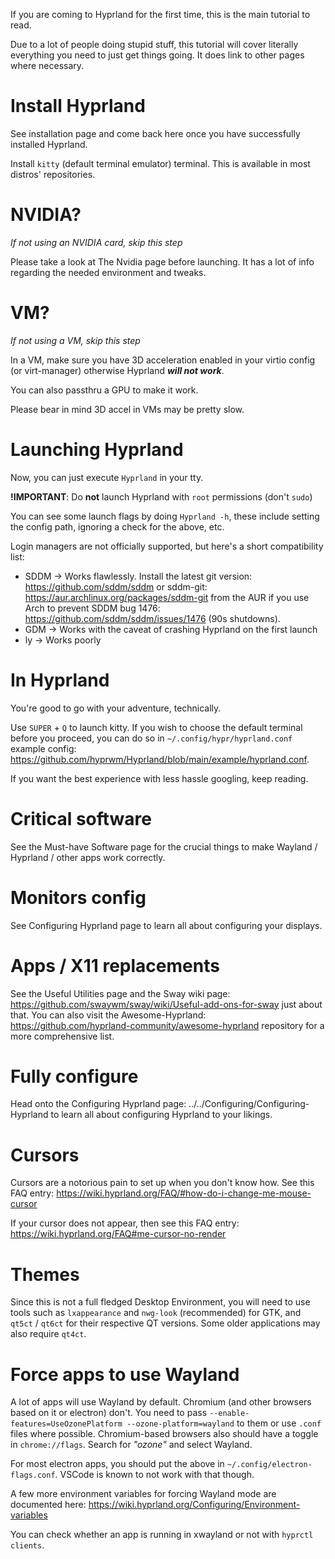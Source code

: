 If you are coming to Hyprland for the first time, this is the main tutorial to read.

Due to a lot of people doing stupid stuff, this tutorial will cover literally everything
you need to just get things going. It does link to other pages where necessary.


# Install Hyprland
See installation page and come back here once you have successfully
installed Hyprland.

Install `kitty` (default terminal emulator) terminal. This is available in most 
distros' repositories.

# NVIDIA?
*If not using an NVIDIA card, skip this step*

Please take a look at
The Nvidia page before launching. It has a lot of info regarding the needed
environment and tweaks.

# VM?
*If not using a VM, skip this step*

In a VM, make sure you have 3D acceleration enabled in your virtio config (or virt-manager)
otherwise Hyprland ***will not work***.

You can also passthru a GPU to make it work.

Please bear in mind 3D accel in VMs may be pretty slow.
# Launching Hyprland

Now, you can just execute `Hyprland` in your tty.

**!IMPORTANT**: Do **not** launch Hyprland with `root` permissions (don't
`sudo`)

You can see some launch flags by doing `Hyprland -h`, these include setting the config
path, ignoring a check for the above, etc.

Login managers are not officially supported, but here's a short compatibility
list:

- SDDM → Works flawlessly. Install the latest git version: https://github.com/sddm/sddm or sddm-git: https://aur.archlinux.org/packages/sddm-git from the AUR if you use Arch to prevent SDDM bug 1476: https://github.com/sddm/sddm/issues/1476 (90s shutdowns).
- GDM → Works with the caveat of crashing Hyprland on the first launch
- ly → Works poorly

# In Hyprland
You're good to go with your adventure, technically.

Use `SUPER` + `Q` to launch kitty. If you wish to choose the
default terminal before you proceed, you can do so in `~/.config/hypr/hyprland.conf` 
example config: https://github.com/hyprwm/Hyprland/blob/main/example/hyprland.conf.  

If you want the best experience with less hassle googling, keep reading.

# Critical software
See the Must-have Software page for the crucial
things to make Wayland / Hyprland / other apps work correctly.

# Monitors config
See Configuring Hyprland page to learn all
about configuring your displays.

# Apps / X11 replacements
See the Useful Utilities page and the
Sway wiki page: https://github.com/swaywm/sway/wiki/Useful-add-ons-for-sway
just about that. You can also visit the
Awesome-Hyprland: https://github.com/hyprland-community/awesome-hyprland
repository for a more comprehensive list.

# Fully configure
Head onto the
Configuring Hyprland page: ../../Configuring/Configuring-Hyprland to learn all
about configuring Hyprland to your likings.

# Cursors
Cursors are a notorious pain to set up when you don't know how. See
this FAQ entry: https://wiki.hyprland.org/FAQ/#how-do-i-change-me-mouse-cursor

If your cursor does not appear, then see this FAQ entry: https://wiki.hyprland.org/FAQ#me-cursor-no-render

# Themes
Since this is not a full fledged Desktop Environment, you will need to use tools such as 
`lxappearance` and `nwg-look` (recommended) for GTK, and `qt5ct` / `qt6ct` for their
respective QT versions. Some older applications may also require `qt4ct`.


# Force apps to use Wayland
A lot of apps will use Wayland by default. Chromium (and other browsers based on it or electron)
don't. You need to pass `--enable-features=UseOzonePlatform --ozone-platform=wayland` to them or use `.conf` files
where possible. Chromium-based browsers also should have a toggle in `chrome://flags`. Search for _"ozone"_ and select Wayland.

For most electron apps, you should put the above in `~/.config/electron-flags.conf`. VSCode is known 
to not work with that though.

A few more environment variables for forcing Wayland mode are documented here: https://wiki.hyprland.org/Configuring/Environment-variables 

You can check whether an app is running in xwayland or not with `hyprctl clients`.
